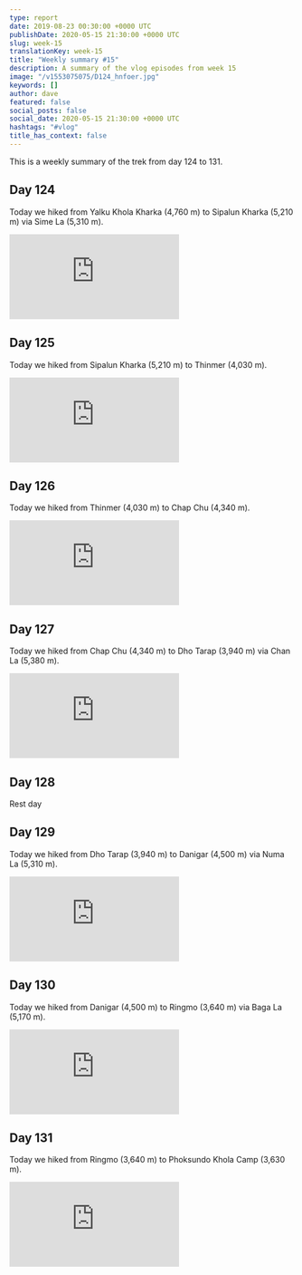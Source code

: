 ```yaml
---
type: report
date: 2019-08-23 00:30:00 +0000 UTC
publishDate: 2020-05-15 21:30:00 +0000 UTC
slug: week-15
translationKey: week-15
title: "Weekly summary #15"
description: A summary of the vlog episodes from week 15
image: "/v1553075075/D124_hnfoer.jpg"
keywords: []
author: dave
featured: false
social_posts: false
social_date: 2020-05-15 21:30:00 +0000 UTC
hashtags: "#vlog"
title_has_context: false
---
```


This is a weekly summary of the trek from day 124 to 131.


## Day 124


Today we hiked from Yalku Khola Kharka (4,760 m) to Sipalun Kharka (5,210 m) via Sime La (5,310 m).

<iframe src="https://www.youtube.com/embed/NHI6K03SakY" frameborder="0" allow="accelerometer; autoplay; encrypted-media; gyroscope; picture-in-picture" allowfullscreen></iframe>


## Day 125


Today we hiked from Sipalun Kharka (5,210 m) to Thinmer (4,030 m).

<iframe src="https://www.youtube.com/embed/hPrVUAGBsc4" frameborder="0" allow="accelerometer; autoplay; encrypted-media; gyroscope; picture-in-picture" allowfullscreen></iframe>


## Day 126


Today we hiked from Thinmer (4,030 m) to Chap Chu (4,340 m).

<iframe src="https://www.youtube.com/embed/G_AolyXnJt0" frameborder="0" allow="accelerometer; autoplay; encrypted-media; gyroscope; picture-in-picture" allowfullscreen></iframe>


## Day 127


Today we hiked from Chap Chu (4,340 m) to Dho Tarap (3,940 m) via Chan La (5,380 m).

<iframe src="https://www.youtube.com/embed/tuuxURdQgyo" frameborder="0" allow="accelerometer; autoplay; encrypted-media; gyroscope; picture-in-picture" allowfullscreen></iframe>


## Day 128



Rest day



## Day 129


Today we hiked from Dho Tarap (3,940 m) to Danigar (4,500 m) via Numa La (5,310 m).

<iframe src="https://www.youtube.com/embed/Wc5t0xTAZHk" frameborder="0" allow="accelerometer; autoplay; encrypted-media; gyroscope; picture-in-picture" allowfullscreen></iframe>


## Day 130


Today we hiked from Danigar (4,500 m) to Ringmo (3,640 m) via Baga La (5,170 m).

<iframe src="https://www.youtube.com/embed/Ylho6eQtg2k" frameborder="0" allow="accelerometer; autoplay; encrypted-media; gyroscope; picture-in-picture" allowfullscreen></iframe>


## Day 131


Today we hiked from Ringmo (3,640 m) to Phoksundo Khola Camp (3,630 m).

<iframe src="https://www.youtube.com/embed/Sh2v8t6Du1g" frameborder="0" allow="accelerometer; autoplay; encrypted-media; gyroscope; picture-in-picture" allowfullscreen></iframe>


